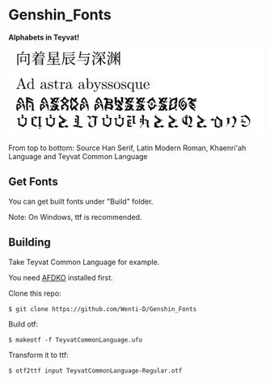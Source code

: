 # Genshin_Fonts

**Alphabets in Teyvat!**

![Font sample](readme_assets/Examples.png)

From top to bottom: Source Han Serif, Latin Modern Roman, Khaenri'ah Language and Teyvat Common Language

## Get Fonts

You can get built fonts under "Build" folder.

Note: On Windows, ttf is recommended.

## Building

Take Teyvat Common Language for example. 

You need [AFDKO](https://github.com/adobe-type-tools/afdko) installed first.

Clone this repo:

    $ git clone https://github.com/Wenti-D/Genshin_Fonts

Build otf:

    $ makeotf -f TeyvatCommonLanguage.ufo

Transform it to ttf:

    $ otf2ttf input TeyvatCommonLanguage-Regular.otf